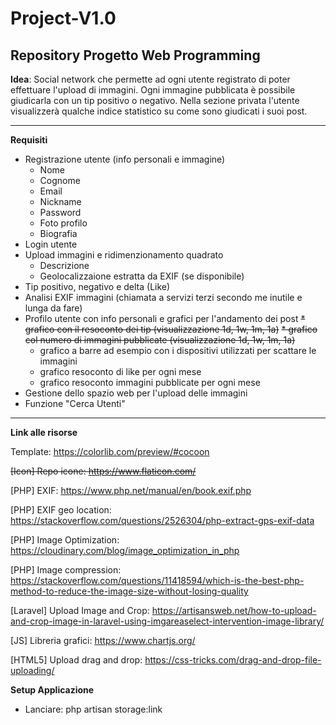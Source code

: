 Project-V1.0
===
Repository Progetto Web Programming
---
**Idea**: Social network che permette ad ogni utente registrato di poter effettuare l'upload di immagini.
Ogni immagine pubblicata è possibile giudicarla con un tip positivo o negativo.
Nella sezione privata l'utente visualizzerà qualche indice statistico su come sono giudicati i suoi post.

---
**Requisiti**

* Registrazione utente (info personali e immagine)
    * Nome
    * Cognome
    * Email
    * Nickname
    * Password
    * Foto profilo
    * Biografia
* Login utente
* Upload immagini e ridimenzionamento quadrato
    * Descrizione
    * Geolocalizzaione estratta da EXIF (se disponibile)
* Tip positivo, negativo e delta (Like)
* Analisi EXIF immagini (chiamata a servizi terzi secondo me inutile e lunga da fare)
* Profilo utente con info personali e grafici per l'andamento dei post
    ~~* grafico con il resoconto dei tip (visualizzazione 1d, 1w, 1m, 1a)~~
    ~~* grafico col numero di immagini pubblicate (visualizzazione 1d, 1w, 1m, 1a)~~
    * grafico a barre ad esempio con i dispositivi utilizzati per scattare le immagini
    * grafico resoconto di like per ogni mese
    * grafico resoconto immagini pubblicate per ogni mese
* Gestione dello spazio web per l'upload delle immagini
* Funzione "Cerca Utenti"

---

**Link alle risorse**

Template: https://colorlib.com/preview/#cocoon

~~[Icon] Repo icone: https://www.flaticon.com/~~

[PHP] EXIF: https://www.php.net/manual/en/book.exif.php

[PHP] EXIF geo location: https://stackoverflow.com/questions/2526304/php-extract-gps-exif-data

[PHP] Image Optimization: https://cloudinary.com/blog/image_optimization_in_php

[PHP] Image compression: https://stackoverflow.com/questions/11418594/which-is-the-best-php-method-to-reduce-the-image-size-without-losing-quality

[Laravel] Upload Image and Crop: https://artisansweb.net/how-to-upload-and-crop-image-in-laravel-using-imgareaselect-intervention-image-library/

[JS] Libreria grafici: https://www.chartjs.org/

[HTML5] Upload drag and drop: https://css-tricks.com/drag-and-drop-file-uploading/

**Setup Applicazione**

* Lanciare: php artisan storage:link